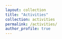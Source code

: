 ```yaml
---
layout: collection
title: "Activities"
collection: activities
permalink: /activities/
author_profile: true
---
```

